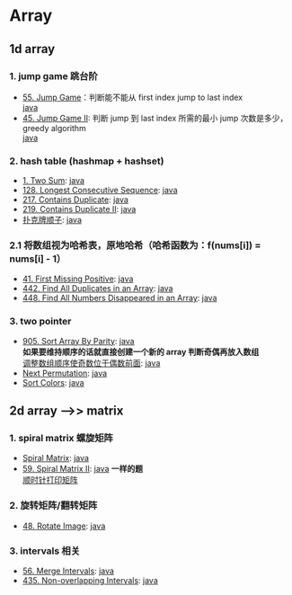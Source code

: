 # Array

## 1d array

### 1. jump game 跳台阶

- [55. Jump Game](https://leetcode.com/problems/jump-game/)：判断能不能从 first index jump to last index  
  [java](/solution_java/0055_Jump_Game.java)
- [45. Jump Game II](https://leetcode.com/problems/jump-game-ii/): 判断 jump 到 last index 所需的最小 jump 次数是多少，greedy algorithm  
  [ java](/solution_java/0045_Jump_Game_II.java)

### 2. hash table (hashmap + hashset)

- [1. Two Sum](https://leetcode.com/problems/two-sum/):
  [java](/solution_java/001_Two_Sum.java)
- [128. Longest Consecutive Sequence](https://leetcode.com/problems/longest-consecutive-sequence/):
  [java](/solution_java/0128_Longest_Consecutive_Sequence.java)
- [217. Contains Duplicate](https://leetcode.com/problems/contains-duplicate/):
  [java](/solution_java/0217_Contains_Duplicate.java)
- [219. Contains Duplicate II](https://leetcode.com/problems/contains-duplicate-ii/):
  [java](/solution_java/0219_Contains_Duplicate_II.java)
- [扑克牌顺子](https://www.nowcoder.com/practice/762836f4d43d43ca9deb273b3de8e1f4?tpId=13&&tqId=11198&rp=1&ru=/ta/coding-interviews&qru=/ta/coding-interviews/question-ranking):
  [java](/牛客网/JZ45_扑克牌顺子.java)

### 2.1 将数组视为哈希表，原地哈希（哈希函数为：f(nums[i]) = nums[i] - 1）

- [41. First Missing Positive](https://leetcode.com/problems/first-missing-positive/):
  [java](/solution_java/0041_First_Missing_Positive.java)
- [442. Find All Duplicates in an Array](https://leetcode.com/problems/find-all-duplicates-in-an-array/):
  [java](/solution_java/0442_Find_All_Duplicates_in_an_Array.java)
- [448. Find All Numbers Disappeared in an Array](https://leetcode.com/problems/find-all-numbers-disappeared-in-an-array/):
  [java](/solution_java/0448_Find_All_Numbers_Disappeared_in_an_Array.java)

### 3. two pointer

- [905. Sort Array By Parity](https://leetcode.com/problems/sort-array-by-parity/):
  [java](/solution_java/0905_Sort_Array_By_Parity.java)  
  **如果要维持顺序的话就直接创建一个新的 array 判断奇偶再放入数组**  
  [调整数组顺序使奇数位于偶数前面](https://www.nowcoder.com/practice/ef1f53ef31ca408cada5093c8780f44b?tpId=13&&tqId=11166&rp=1&ru=/ta/coding-interviews&qru=/ta/coding-interviews/question-ranking):
  [java](/牛客网/JZ13_调整数组顺序使奇数位于偶数前面.java)
- [Next Permutation](https://leetcode.com/problems/next-permutation/):
  [java](/solution_java/0031_Next_Permutation.java)
- [Sort Colors](https://leetcode.com/problems/sort-colors/):
  [java](/solution_java/0075_Sort_Colors.java)

## 2d array -->> matrix

### 1. spiral matrix 螺旋矩阵

- [Spiral Matrix](https://leetcode.com/problems/spiral-matrix/):
  [java](/solution_java/0054_Spiral_Matrix.java)
- [59. Spiral Matrix II](https://leetcode.com/problems/spiral-matrix-ii/):
  [java](/solution_java/0059_Spiral_Matrix_II.java)
  **一样的题**  
  [顺时针打印矩阵](https://www.nowcoder.com/practice/9b4c81a02cd34f76be2659fa0d54342a?tpId=13&&tqId=11172&rp=1&ru=/ta/coding-interviews&qru=/ta/coding-interviews/question-ranking)

### 2. 旋转矩阵/翻转矩阵

- [48. Rotate Image](https://leetcode.com/problems/rotate-image/):
  [java](/solution_java/0048_Rotate_Image.java)

### 3. intervals 相关

- [56. Merge Intervals](https://leetcode.com/problems/merge-intervals/):
  [java](/solution_java/0056_Merge_Intervals.java)
- [435. Non-overlapping Intervals](https://leetcode.com/problems/non-overlapping-intervals/):
  [java](/solution_java/0435_Non-overlapping_Intervals.java)

